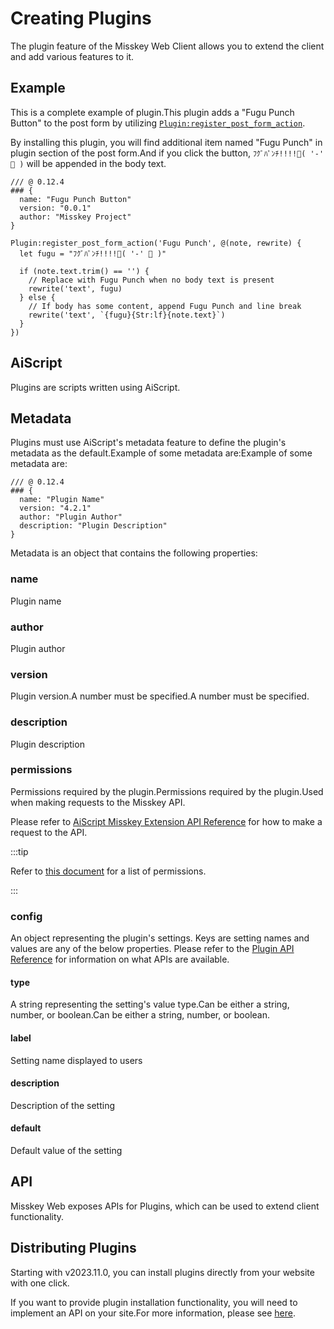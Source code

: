 # Creating Plugins

The plugin feature of the Misskey Web Client allows you to extend the client and add various features to it.

## Example

This is a complete example of plugin.This plugin adds a "Fugu Punch Button" to the post form by utilizing [`Plugin:register_post_form_action`](/docs/for-developers/plugin/plugin-api-reference/#pluginregister_post_form_actiontitle-fn).

By installing this plugin, you will find additional item named "Fugu Punch" in plugin section of the post form.And if you click the button, `ﾌｸﾞﾊﾟﾝﾁ!!!!🐡( '-' 🐡 )` will be appended in the body text.

```ais
/// @ 0.12.4
### {
  name: "Fugu Punch Button"
  version: "0.0.1"
  author: "Misskey Project"
}

Plugin:register_post_form_action('Fugu Punch', @(note, rewrite) {
  let fugu = "ﾌｸﾞﾊﾟﾝﾁ!!!!🐡( '-' 🐡 )"

  if (note.text.trim() == '') {
    // Replace with Fugu Punch when no body text is present
    rewrite('text', fugu)
  } else {
    // If body has some content, append Fugu Punch and line break
    rewrite('text', `{fugu}{Str:lf}{note.text}`)
  }
})
```

## AiScript

Plugins are scripts written using AiScript.

## Metadata

Plugins must use AiScript's metadata feature to define the plugin's metadata as the default.Example of some metadata are:Example of some metadata are:

```AiScript
/// @ 0.12.4
### {
  name: "Plugin Name"
  version: "4.2.1"
  author: "Plugin Author"
  description: "Plugin Description"
}
```

Metadata is an object that contains the following properties:

### name

Plugin name

### author

Plugin author

### version

Plugin version.A number must be specified.A number must be specified.

### description

Plugin description

### permissions

Permissions required by the plugin.Permissions required by the plugin.Used when making requests to the Misskey API.

Please refer to [AiScript Misskey Extension API Reference](/docs/for-developers/plugin/plugin-api-reference/) for how to make a request to the API.

:::tip

Refer to [this document](/docs/for-developers/api/permission/) for a list of permissions.

:::

### config

An object representing the plugin's settings. Keys are setting names and values are any of the below properties. Please refer to the [Plugin API Reference](./plugin-api-reference/) for information on what APIs are available.

#### type

A string representing the setting's value type.Can be either a string, number, or boolean.Can be either a string, number, or boolean.

#### label

Setting name displayed to users

#### description

Description of the setting

#### default

Default value of the setting

## API

Misskey Web exposes APIs for Plugins, which can be used to extend client functionality.

## Distributing Plugins

Starting with v2023.11.0, you can install plugins directly from your website with one click.

If you want to provide plugin installation functionality, you will need to implement an API on your site.For more information, please see [here](../publish-on-your-website.md).
